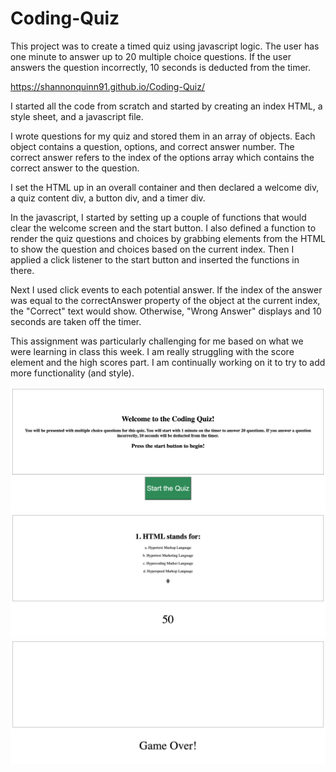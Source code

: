 # Coding-Quiz
This project was to create a timed quiz using javascript logic. The user has one minute to answer up to 20 multiple choice questions. If the user answers the question incorrectly, 10 seconds is deducted from the timer. 

https://shannonquinn91.github.io/Coding-Quiz/

I started all the code from scratch and started by creating an index HTML, a style sheet, and a javascript file. 

I wrote questions for my quiz and stored them in an array of objects. Each object contains a question, options, and correct answer number. The correct answer refers to the index of the options array which contains the correct answer to the question. 

I set the HTML up in an overall container and then declared a welcome div, a quiz content div, a button div, and a timer div. 

In the javascript, I started by setting up a couple of functions that would clear the welcome screen and the start button. I also defined a function to render the quiz questions and choices by grabbing elements from the HTML to show the question and choices based on the current index. Then I applied a click listener to the start button and inserted the functions in there. 

Next I used click events to each potential answer. If the index of the answer was equal to the correctAnswer property of the object at the current index, the "Correct" text would show. Otherwise, "Wrong Answer" displays and 10 seconds are taken off the timer. 

This assignment was particularly challenging for me based on what we were learning in class this week. I am really struggling with the score element and the high scores part. I am continually working on it to try to add more functionality (and style). 

![alt](./Assets/welcome-page.png)
![alt](./Assets/mid-quiz.png)
![alt](./Assets/game-over.png)


